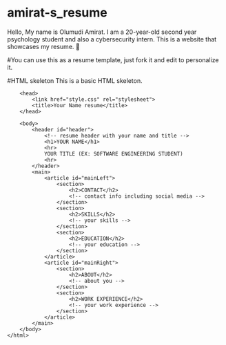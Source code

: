 # amirat-s_resume
Hello, My name is Olumudi Amirat. I am a 20-year-old second year psychology student and also a cybersecurity intern. This is a website that showcases my resume.  🙂 

#You can use this as a resume template, just fork it and edit to personalize it.

#HTML skeleton
This is a basic HTML skeleton.

```<html>
	<head>
		<link href="style.css" rel="stylesheet">
		<title>Your Name resume</title>
	</head>

	<body>
		<header id="header">
			<!-- resume header with your name and title -->
			<h1>YOUR NAME</h1>
			<hr>
			YOUR TITLE (EX: SOFTWARE ENGINEERING STUDENT)
			<hr>
		</header>
		<main>
			<article id="mainLeft">
				<section>
					<h2>CONTACT</h2>
					<!-- contact info including social media -->
				</section>
				<section>
					<h2>SKILLS</h2>
					<!-- your skills -->
				</section>
				<section>
					<h2>EDUCATION</h2>
					<!-- your education -->
				</section>            
			</article>
			<article id="mainRight">
				<section>
					<h2>ABOUT</h2>
					<!-- about you -->
				</section>
				<section>
					<h2>WORK EXPERIENCE</h2>
					<!-- your work experience -->
				</section>
			</article>
		</main>
	</body>
</html>
```

